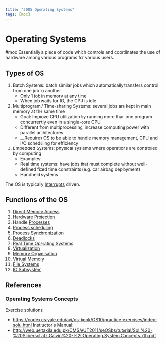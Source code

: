 ```yaml
---
title: "2005 Operating Systems"
tags: [moc]
---
```

# Operating Systems
#moc 
Essentially a piece of code which controls and coordinates the use of hardware among various programs for various users.
## Types of OS
1. Batch Systems: batch similar jobs which automatically transfers control from one job to another
	- Only 1 job in memory at any time
	- When job waits for IO, the CPU is idle
2. Multiprogram / Time-sharing Systems: several jobs are kept in main memory at the same time
	- Goal: Improve CPU utilization by running more than one program concurrently even in a single-core CPU
	- Different from multiprocessing: increase computing power with parallel architectures
	- __Requires OS to be able to handle memory management, CPU and I/O scheduling for efficiency
3. Embedded Systems: physical systems where operations are controlled by computing
	- Examples:
	- Real time systems: have jobs that must complete without well-defined fixed time constraints (e.g. car airbag deployment)
	- Handheld systems

The OS is typically [Interrupts](Notes/Interrupts.md) driven.

## Functions of the OS
1. [Direct Memory Access](Notes/Direct%20Memory%20Access.md)
2. [Hardware Protection](Notes/Hardware%20Protection.md)
3. Handle [Processes](Notes/Processes.md)
4. [Process scheduling](Notes/Process%20scheduling.md)
5. [Process Synchronization](Notes/Process%20Synchronization.md)
6. [Deadlocks](Notes/Deadlocks.md)
7. [Real Time Operating Systems](Notes/Real%20Time%20Operating%20Systems.md)
8. [Virtualization](Notes/Virtualization.md)
9. [Memory Organisation](Notes/Memory%20Organisation.md)
10. [Virtual Memory](Notes/Virtual%20Memory.md)
11. [File Systems](Notes/File%20Systems.md)
12. [IO Subsystem](Notes/IO%20Subsystem.md)
## References
### Operating Systems Concepts
Exercise solutions:
- https://codex.cs.yale.edu/avi/os-book/OS10/practice-exercises/index-solu.html
Instructor's Manual:
- http://web.uettaxila.edu.pk/CMS/AUT2011/seOSbs/tutorial/Sol.%20-%20Silberschatz.Galvin%20-%20Operating.System.Concepts.7th.pdf
